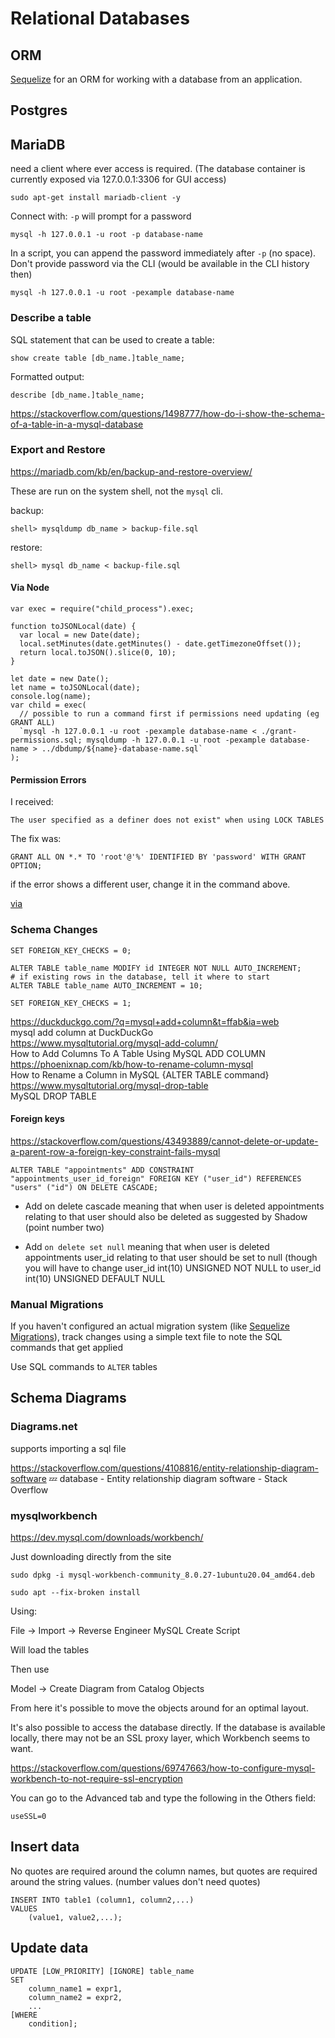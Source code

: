 # Relational Databases

## ORM

[Sequelize](sequelize.md) for an ORM for working with a database from an application. 


## Postgres


## MariaDB

need a client where ever access is required. (The database container is currently exposed via 127.0.0.1:3306 for GUI access)

```
sudo apt-get install mariadb-client -y
```

Connect with:
`-p` will prompt for a password

```
mysql -h 127.0.0.1 -u root -p database-name 
```

In a script, you can append the password immediately after `-p` (no space). 
Don't provide password via the CLI (would be available in the CLI history then)

```
mysql -h 127.0.0.1 -u root -pexample database-name 
```

### Describe a table


SQL statement that can be used to create a table:

```
show create table [db_name.]table_name;
```

Formatted output:

```
describe [db_name.]table_name;
```

https://stackoverflow.com/questions/1498777/how-do-i-show-the-schema-of-a-table-in-a-mysql-database

### Export and Restore

https://mariadb.com/kb/en/backup-and-restore-overview/

These are run on the system shell, not the `mysql` cli. 

backup:

```
shell> mysqldump db_name > backup-file.sql
```

restore:

```
shell> mysql db_name < backup-file.sql
```

#### Via Node

```
var exec = require("child_process").exec;

function toJSONLocal(date) {
  var local = new Date(date);
  local.setMinutes(date.getMinutes() - date.getTimezoneOffset());
  return local.toJSON().slice(0, 10);
}

let date = new Date();
let name = toJSONLocal(date);
console.log(name);
var child = exec(
  // possible to run a command first if permissions need updating (eg GRANT ALL)
  `mysql -h 127.0.0.1 -u root -pexample database-name < ./grant-permissions.sql; mysqldump -h 127.0.0.1 -u root -pexample database-name > ../dbdump/${name}-database-name.sql`
);

```

#### Permission Errors

I received:

`The user specified as a definer does not exist" when using LOCK TABLES`

The fix was:

```
GRANT ALL ON *.* TO 'root'@'%' IDENTIFIED BY 'password' WITH GRANT OPTION;
```

if the error shows a different user, change it in the command above.

[via](https://stackoverflow.com/questions/10169960/mysql-error-1449-the-user-specified-as-a-definer-does-not-exist)



### Schema Changes

```
SET FOREIGN_KEY_CHECKS = 0;

ALTER TABLE table_name MODIFY id INTEGER NOT NULL AUTO_INCREMENT; 
# if existing rows in the database, tell it where to start
ALTER TABLE table_name AUTO_INCREMENT = 10; 

SET FOREIGN_KEY_CHECKS = 1;
```

https://duckduckgo.com/?q=mysql+add+column&t=ffab&ia=web  
mysql add column at DuckDuckGo  
https://www.mysqltutorial.org/mysql-add-column/  
How to Add Columns To A Table Using MySQL ADD COLUMN  
https://phoenixnap.com/kb/how-to-rename-column-mysql  
How to Rename a Column in MySQL {ALTER TABLE command}  
https://www.mysqltutorial.org/mysql-drop-table  
MySQL DROP TABLE  

#### Foreign keys

https://stackoverflow.com/questions/43493889/cannot-delete-or-update-a-parent-row-a-foreign-key-constraint-fails-mysql

```
ALTER TABLE "appointments" ADD CONSTRAINT "appointments_user_id_foreign" FOREIGN KEY ("user_id") REFERENCES "users" ("id") ON DELETE CASCADE;
```

  - Add on delete cascade meaning that when user is deleted appointments relating to that user should also be deleted as suggested by Shadow (point number two)

  - Add `on delete set null` meaning that when user is deleted appointments user_id relating to that user should be set to null (though you will have to change user_id int(10) UNSIGNED NOT NULL to user_id int(10) UNSIGNED DEFAULT NULL



### Manual Migrations

If you haven't configured an actual migration system (like [Sequelize Migrations](sequelize.md#migrations)), track changes using a simple text file to note the SQL commands that get applied

Use SQL commands to `ALTER` tables


## Schema Diagrams

### Diagrams.net 

supports importing a sql file

https://stackoverflow.com/questions/4108816/entity-relationship-diagram-software
💤 database - Entity relationship diagram software - Stack Overflow

### mysqlworkbench

https://dev.mysql.com/downloads/workbench/

Just downloading directly from the site

```
sudo dpkg -i mysql-workbench-community_8.0.27-1ubuntu20.04_amd64.deb

sudo apt --fix-broken install
```

Using:

File -> Import -> Reverse Engineer MySQL Create Script

Will load the tables

Then use 

Model -> Create Diagram from Catalog Objects

From here it's possible to move the objects around for an optimal layout. 

It's also possible to access the database directly. If the database is available locally, there may not be an SSL proxy layer, which Workbench seems to want. 

https://stackoverflow.com/questions/69747663/how-to-configure-mysql-workbench-to-not-require-ssl-encryption

You can go to the Advanced tab and type the following in the Others field:

    useSSL=0





## Insert data

No quotes are required around the column names, but quotes are required around the string values. (number values don't need quotes)

```
INSERT INTO table1 (column1, column2,...)
VALUES
	(value1, value2,...);
```

## Update data

```
UPDATE [LOW_PRIORITY] [IGNORE] table_name 
SET 
    column_name1 = expr1,
    column_name2 = expr2,
    ...
[WHERE
    condition];
```

